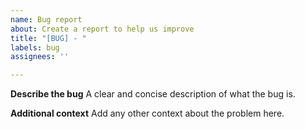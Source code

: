 ```yaml
---
name: Bug report
about: Create a report to help us improve
title: "[BUG] - "
labels: bug
assignees: ''

---
```


**Describe the bug**
A clear and concise description of what the bug is.


**Additional context**
Add any other context about the problem here.
